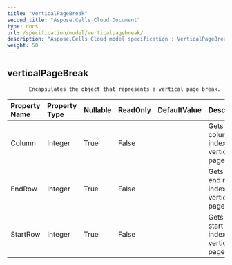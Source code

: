 ```yaml
---
title: "VerticalPageBreak"
second_title: "Aspose.Cells Cloud Document"
type: docs
url: /specification/model/verticalpagebreak/
description: "Aspose.Cells Cloud model specification : VerticalPageBreak. Effortlessly handle Excel and other spreadsheet documents with features like opening, generating, editing, splitting, merging, comparing, and converting."
weight: 50
---
```


## **verticalPageBreak**

           Encapsulates the object that represents a vertical page break.            

| Property Name | Property Type | Nullable |  ReadOnly | DefaultValue | Description | 
| :- | :- | :- |:- |  :- | :- |
| Column | Integer | True |  False |  | Gets the column index of the vertical page break.  |  
| EndRow | Integer | True |  False |  | Gets the end row index of the vertical page break.  |  
| StartRow | Integer | True |  False |  | Gets the start row index of the vertical page break.  |  


